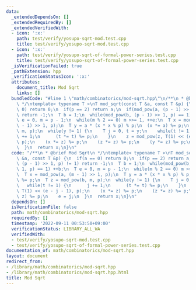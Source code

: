 ```yaml
---
data:
  _extendedDependsOn: []
  _extendedRequiredBy: []
  _extendedVerifiedWith:
  - icon: ':x:'
    path: test/verify/yosupo-sqrt-mod.test.cpp
    title: test/verify/yosupo-sqrt-mod.test.cpp
  - icon: ':x:'
    path: test/verify/yosupo-sqrt-of-formal-power-series.test.cpp
    title: test/verify/yosupo-sqrt-of-formal-power-series.test.cpp
  _isVerificationFailed: true
  _pathExtension: hpp
  _verificationStatusIcon: ':x:'
  attributes:
    document_title: Mod Sqrt
    links: []
  bundledCode: "#line 1 \"math/combinatorics/mod-sqrt.hpp\"\n/**\n * @brief Mod Sqrt\n\
    \ */\ntemplate< typename T >\nT mod_sqrt(const T &a, const T &p) {\n  if(a ==\
    \ 0) return 0;\n  if(p == 2) return a;\n  if(mod_pow(a, (p - 1) >> 1, p) != 1)\
    \ return -1;\n  T b = 1;\n  while(mod_pow(b, (p - 1) >> 1, p) == 1) ++b;\n  T\
    \ e = 0, m = p - 1;\n  while(m % 2 == 0) m >>= 1, ++e;\n  T x = mod_pow(a, (m\
    \ - 1) >> 1, p);\n  T y = a * (x * x % p) % p;\n  (x *= a) %= p;\n  T z = mod_pow(b,\
    \ m, p);\n  while(y != 1) {\n    T j = 0, t = y;\n    while(t != 1) {\n      j\
    \ += 1;\n      (t *= t) %= p;\n    }\n    z = mod_pow(z, T(1) << (e - j - 1),\
    \ p);\n    (x *= z) %= p;\n    (z *= z) %= p;\n    (y *= z) %= p;\n    e = j;\n\
    \  }\n  return x;\n}\n"
  code: "/**\n * @brief Mod Sqrt\n */\ntemplate< typename T >\nT mod_sqrt(const T\
    \ &a, const T &p) {\n  if(a == 0) return 0;\n  if(p == 2) return a;\n  if(mod_pow(a,\
    \ (p - 1) >> 1, p) != 1) return -1;\n  T b = 1;\n  while(mod_pow(b, (p - 1) >>\
    \ 1, p) == 1) ++b;\n  T e = 0, m = p - 1;\n  while(m % 2 == 0) m >>= 1, ++e;\n\
    \  T x = mod_pow(a, (m - 1) >> 1, p);\n  T y = a * (x * x % p) % p;\n  (x *= a)\
    \ %= p;\n  T z = mod_pow(b, m, p);\n  while(y != 1) {\n    T j = 0, t = y;\n \
    \   while(t != 1) {\n      j += 1;\n      (t *= t) %= p;\n    }\n    z = mod_pow(z,\
    \ T(1) << (e - j - 1), p);\n    (x *= z) %= p;\n    (z *= z) %= p;\n    (y *=\
    \ z) %= p;\n    e = j;\n  }\n  return x;\n}\n"
  dependsOn: []
  isVerificationFile: false
  path: math/combinatorics/mod-sqrt.hpp
  requiredBy: []
  timestamp: '2022-09-11 00:53:50+09:00'
  verificationStatus: LIBRARY_ALL_WA
  verifiedWith:
  - test/verify/yosupo-sqrt-mod.test.cpp
  - test/verify/yosupo-sqrt-of-formal-power-series.test.cpp
documentation_of: math/combinatorics/mod-sqrt.hpp
layout: document
redirect_from:
- /library/math/combinatorics/mod-sqrt.hpp
- /library/math/combinatorics/mod-sqrt.hpp.html
title: Mod Sqrt
---
```

